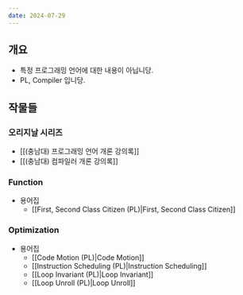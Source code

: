 ```yaml
---
date: 2024-07-29
---
```

## 개요

- 특정 프로그래밍 언어에 대한 내용이 아닙니당.
- PL, Compiler 입니당.

## 작물들

### 오리지날 시리즈

- [[(충남대) 프로그래밍 언어 개론 강의록]]
- [[(충남대) 컴파일러 개론 강의록]]

### Function

- 용어집
	- [[First, Second Class Citizen (PL)|First, Second Class Citizen]]

### Optimization

- 용어집
	- [[Code Motion (PL)|Code Motion]]
	- [[Instruction Scheduling (PL)|Instruction Scheduling]]
	- [[Loop Invariant (PL)|Loop Invariant]]
	- [[Loop Unroll (PL)|Loop Unroll]]